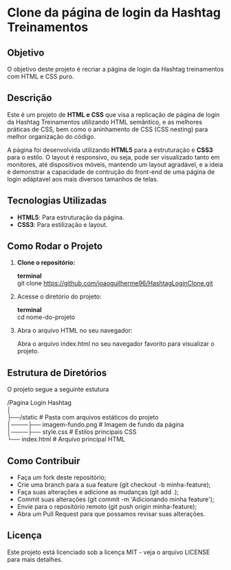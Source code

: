 # Clone da página de login da Hashtag Treinamentos

## Objetivo

O objetivo deste projeto é recriar a página de login da Hashtag treinamentos com HTML e CSS puro.

## Descrição

Este é um projeto de **HTML e CSS** que visa a replicação de página de login da Hashtag Treinamentos utilizando HTML semântico, e as melhores práticas de CSS, bem como o aninhamento de CSS (CSS nesting) para melhor organização do código.

A página foi desenvolvida utilizando **HTML5** para a estruturação e **CSS3** para o estilo. O layout é responsivo, ou seja, pode ser visualizado tanto em monitores, até dispositivos móveis, mantendo um layout agradável, e a ideia é demonstrar a capacidade de contrução do front-end de uma página de login adáptavel aos mais diversos tamanhos de telas.

## Tecnologias Utilizadas

- **HTML5**: Para estruturação da página.
- **CSS3**: Para estilização e layout.

## Como Rodar o Projeto

1. **Clone o repositório:**

   **terminal**<br>
   git clone https://github.com/joaoguilherme96/HashtagLoginClone.git

2. Acesse o diretório do projeto:

   **terminal**<br>
   cd nome-do-projeto

3. Abra o arquivo HTML no seu navegador:

   Abra o arquivo index.html no seu navegador favorito para visualizar o projeto.

## Estrutura de Diretórios

O projeto segue a seguinte estutura

/Pagina Login Hashtag<br>
│<br>
├──/static # Pasta com arquivos estáticos do projeto<br>
│────├── imagem-fundo.png # Imagem de fundo da página<br>
│────├── style.css # Estilos principais CSS<br>
└── index.html # Arquivo principal HTML<br>

## Como Contribuir

- Faça um fork deste repositório;
- Crie uma branch para a sua feature (git checkout -b minha-feature);
- Faça suas alterações e adicione as mudanças (git add .);
- Commit suas alterações (git commit -m 'Adicionando minha feature');
- Envie para o repositório remoto (git push origin minha-feature);
- Abra um Pull Request para que possamos revisar suas alterações.

## Licença

Este projeto está licenciado sob a licença MIT - veja o arquivo LICENSE para mais detalhes.
